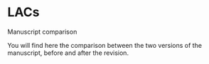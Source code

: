 # LACs
Manuscript comparison

You will find here the comparison between the two versions of the manuscript, before and after the revision.
